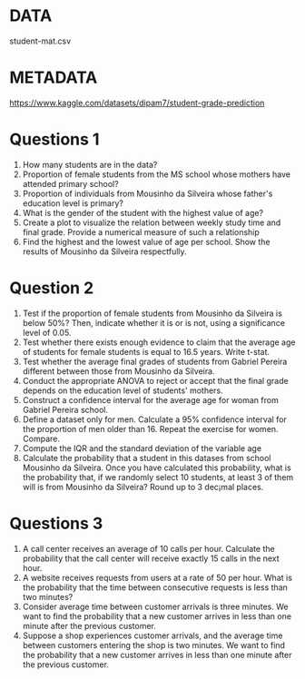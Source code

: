 # DATA 
student-mat.csv

# METADATA
https://www.kaggle.com/datasets/dipam7/student-grade-prediction

# Questions 1

1. How many students are in the data?
2. Proportion of female students from the MS school whose mothers have attended primary school?
3. Proportion of individuals from Mousinho da Silveira whose father's education level is primary?
4. What is the gender of the student with the highest value of age?
5. Create a plot to visualize the relation between weekly study time and  final grade. Provide a numerical measure of such a relationship
6. Find the highest and the lowest value of age per school. Show the results of Mousinho da Silveira respectfully.

# Question 2

1. Test if the proportion of female students from Mousinho da Silveira is below 50%? Then, indicate whether it is or is not, using a significance level of 0.05. 
2. Test whether there exists enough evidence to claim that the average age of students for female students is equal to 16.5 years. Write t-stat.
3. Test whether the average final grades of students from Gabriel Pereira different between those from Mousinho da Silveira.
4. Conduct the appropriate ANOVA to reject or accept that the final grade depends on the education level of students' mothers.
5. Construct a confidence interval for the average age for woman from Gabriel Pereira school.
6. Define a dataset only for men. Calculate a 95% confidence interval for the proportion of men older than 16. Repeat the exercise for women. Compare.
7. Compute the IQR and the standard deviation of the variable age
8. Calculate the probability that a student in this datases from school Mousinho da Silveira. Once you have calculated this probability, what is the probability that, if we randomly select 10 students, at least 3 of them will is from Mousinho da Silveira? Round up to 3 dec¡mal places.

# Questions 3
1.  A call center receives an average of 10 calls per hour. Calculate the probability that the call center will receive exactly 15 calls in the next hour.
2. A website receives requests from users at a rate of 50 per hour. What is the probability that the time between consecutive requests is less than two minutes?
3. Consider average time between customer arrivals is three minutes. We want to find the probability that a new customer arrives in less than one minute after the previous customer.
4. Suppose a shop experiences customer arrivals, and the average time between customers entering the shop is two minutes. We want to find the probability that a new customer arrives in less than one minute after the previous customer.
     
